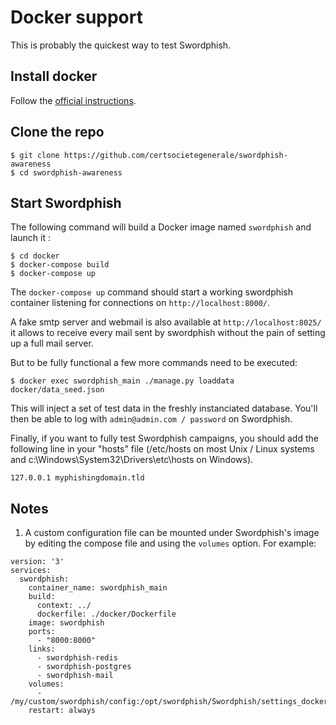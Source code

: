 # Docker support

This is probably the quickest way to test Swordphish.

## Install docker

Follow the [official instructions](https://www.docker.com/community-edition).

## Clone the repo

    $ git clone https://github.com/certsocietegenerale/swordphish-awareness
    $ cd swordphish-awareness

## Start Swordphish
The following command will build a Docker image named `swordphish` and launch it :

    $ cd docker
    $ docker-compose build
    $ docker-compose up

The `docker-compose up` command should start a working swordphish container listening for connections on `http://localhost:8000/`.

A fake smtp server and webmail is also available at `http://localhost:8025/` it allows to receive every mail sent by swordphish without the pain of setting up a full mail server.

But to be fully functional a few more commands need to be executed:

    $ docker exec swordphish_main ./manage.py loaddata docker/data_seed.json

This will inject a set of test data in the freshly instanciated database. You'll then be able to log with `admin@admin.com / password` on Swordphish.

Finally, if you want to fully test Swordphish campaigns, you should add the following line in your "hosts" file (/etc/hosts on most Unix / Linux systems and c:\Windows\System32\Drivers\etc\hosts on Windows).

    127.0.0.1 myphishingdomain.tld

## Notes

1. A custom configuration file can be mounted under Swordphish's image by editing the
compose file and using the `volumes` option. For example:
```
version: '3'
services:
  swordphish:
    container_name: swordphish_main
    build:
      context: ../
      dockerfile: ./docker/Dockerfile
    image: swordphish
    ports:
      - "8000:8000"
    links:
      - swordphish-redis
      - swordphish-postgres
      - swordphish-mail
    volumes:
      - /my/custom/swordphish/config:/opt/swordphish/Swordphish/settings_docker.py:ro
    restart: always
```
